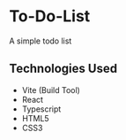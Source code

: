 # To-Do-List
A simple todo list

## Technologies Used
* Vite (Build Tool)
* React
* Typescript
* HTML5
* CSS3

